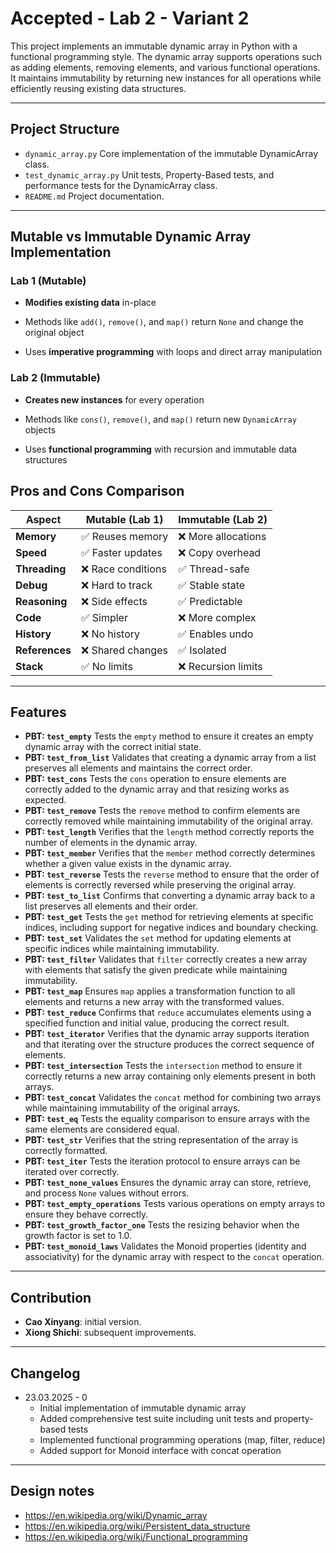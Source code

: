 # Accepted - Lab 2 - Variant 2

This project implements an immutable dynamic array in Python
with a functional programming style.
The dynamic array supports operations such as adding elements,
removing elements, and various functional operations.
It maintains immutability by returning new instances for all operations
while efficiently reusing existing data structures.

---

## Project Structure

- `dynamic_array.py`
  Core implementation
  of the immutable DynamicArray class.
- `test_dynamic_array.py`
  Unit tests, Property-Based tests, and performance tests
  for the DynamicArray class.
- `README.md`
  Project documentation.


---
## Mutable vs Immutable Dynamic Array Implementation

### Lab 1 (Mutable)

- **Modifies existing data** in-place

- Methods like `add()`, `remove()`, and `map()` return `None`
and change the original object

- Uses **imperative programming** with loops and direct array manipulation

### Lab 2 (Immutable)

- **Creates new instances** for every operation

- Methods like `cons()`, `remove()`, and `map()` return new `DynamicArray` objects

- Uses **functional programming** with recursion and immutable data structures

## Pros and Cons Comparison

| Aspect | Mutable (Lab 1) | Immutable (Lab 2) |
|----|----|-----|
| **Memory** | ✅ Reuses memory | ❌ More allocations |
| **Speed** | ✅ Faster updates | ❌ Copy overhead |
| **Threading** | ❌ Race conditions | ✅ Thread-safe |
| **Debug** | ❌ Hard to track | ✅ Stable state |
| **Reasoning** | ❌ Side effects | ✅ Predictable |
| **Code** | ✅ Simpler | ❌ More complex |
| **History** | ❌ No history | ✅ Enables undo |
| **References** | ❌ Shared changes | ✅ Isolated |
| **Stack** | ✅ No limits | ❌ Recursion limits |

---


## Features

- **PBT: `test_empty`**
  Tests the `empty` method to ensure it creates an empty dynamic array
  with the correct initial state.
- **PBT: `test_from_list`**
  Validates that creating a dynamic array from a list preserves all elements
  and maintains the correct order.
- **PBT: `test_cons`**
  Tests the `cons` operation to ensure elements are correctly added to the
  dynamic array and that resizing works as expected.
- **PBT: `test_remove`**
  Tests the `remove` method to confirm elements are correctly removed while
  maintaining immutability of the original array.
- **PBT: `test_length`**
  Verifies that the `length` method correctly reports the number of elements
  in the dynamic array.
- **PBT: `test_member`**
  Verifies that the `member` method correctly determines whether a given value
  exists in the dynamic array.
- **PBT: `test_reverse`**
  Tests the `reverse` method to ensure that the order of elements is correctly reversed
  while preserving the original array.
- **PBT: `test_to_list`**
  Confirms that converting a dynamic array back to a list preserves all elements
  and their order.
- **PBT: `test_get`**
  Tests the `get` method for retrieving elements at specific indices,
  including support for negative indices and boundary checking.
- **PBT: `test_set`**
  Validates the `set` method for updating elements at specific indices
  while maintaining immutability.
- **PBT: `test_filter`**
  Validates that `filter` correctly creates a new array with elements that satisfy
  the given predicate while maintaining immutability.
- **PBT: `test_map`**
  Ensures `map` applies a transformation function to all elements and
  returns a new array with the transformed values.
- **PBT: `test_reduce`**
  Confirms that `reduce` accumulates elements using a specified function and
  initial value, producing the correct result.
- **PBT: `test_iterator`**
  Verifies that the dynamic array supports iteration and that iterating over
  the structure produces the correct sequence of elements.
- **PBT: `test_intersection`**
  Tests the `intersection` method to ensure it correctly returns a new array
  containing only elements present in both arrays.
- **PBT: `test_concat`**
  Validates the `concat` method for combining two arrays while maintaining
  immutability of the original arrays.
- **PBT: `test_eq`**
  Tests the equality comparison to ensure arrays with the same elements
  are considered equal.
- **PBT: `test_str`**
  Verifies that the string representation of the array is correctly formatted.
- **PBT: `test_iter`**
  Tests the iteration protocol to ensure arrays can be iterated over correctly.
- **PBT: `test_none_values`**
  Ensures the dynamic array can store, retrieve, and process `None` values
  without errors.
- **PBT: `test_empty_operations`**
  Tests various operations on empty arrays to ensure they behave correctly.
- **PBT: `test_growth_factor_one`**
  Tests the resizing behavior when the growth factor is set to 1.0.
- **PBT: `test_monoid_laws`**
  Validates the Monoid properties (identity and associativity) for the
  dynamic array with respect to the `concat` operation.

---

## Contribution

- **Cao Xinyang**: initial version.
- **Xiong Shichi**: subsequent improvements.

---

## Changelog

- 23.03.2025 - 0  
   - Initial implementation of immutable dynamic array
   - Added comprehensive test suite including unit tests and property-based tests
   - Implemented functional programming operations (map, filter, reduce)
   - Added support for Monoid interface with concat operation

---

## Design notes

- <https://en.wikipedia.org/wiki/Dynamic_array>
- <https://en.wikipedia.org/wiki/Persistent_data_structure>
- <https://en.wikipedia.org/wiki/Functional_programming>
